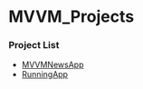 # MVVM_Projects
### Project List
- [MVVMNewsApp](https://github.com/HwiChance/MVVM_Projects/tree/main/MVVMNewsApp)
- [RunningApp](https://github.com/HwiChance/MVVM_Projects/tree/main/RunningApp)